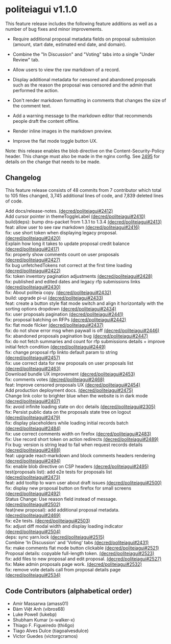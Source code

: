 politeiagui v1.1.0
====

This feature release includes the following feature additions as well as a
number of bug fixes and minor improvements.

- Require additional proposal metadata fields on proposal submission (amount,
  start date, estimated end date, and domain).

- Combine the "In Discussion" and "Voting" tabs into a single "Under Review"
  tab.

- Allow users to view the raw markdown of a record.

- Display additional metadata for censored and abandoned proposals such as the
  reason the proposal was censored and the admin that performed the action.

- Don't render markdown formatting in comments that changes the size of the
  comment text.

- Add a warning message to the markdown editor that recommends people draft
  the content offline.

- Render inline images in the markdown preview.

- Improve the flat mode toggle button UX.

Note: this release enables the blob directive on the Content-Security-Policy
header. This change must also be made in the nginx config. See
[2495](https://github.com/decred/politeiagui/pull/2495) for details on the
change that needs to be made.

## Changelog

This feature release consists of 48 commits from 7 contributor which total to
105 files changed, 3,745 additional lines of code, and 7,839 deleted lines of
code.

Add docs/release-notes. [(decred/politeiagui#2412)](https://github.com/decred/politeiagui/pull/2412)  
Add cursor pointer in themeToggleLabel [(decred/politeiagui#2410)](https://github.com/decred/politeiagui/pull/2410)  
build(deps): bump dns-packet from 1.3.1 to 1.3.4 [(decred/politeiagui#2413)](https://github.com/decred/politeiagui/pull/2413)  
feat: allow user to see raw markdown [(decred/politeiagui#2416)](https://github.com/decred/politeiagui/pull/2416)  
fix: use short token when displaying legacy proposal. [(decred/politeiagui#2420)](https://github.com/decred/politeiagui/pull/2420)  
Explain how long it takes to update proposal credit balance [(decred/politeiagui#2417)](https://github.com/decred/politeiagui/pull/2417)  
fix: properly show comments count on user proposals [(decred/politeiagui#2427)](https://github.com/decred/politeiagui/pull/2427)  
fix bug unfetchedTokens not correct at the first time loading [(decred/politeiagui#2422)](https://github.com/decred/politeiagui/pull/2422)  
fix: token inventory pagination adjustments [(decred/politeiagui#2428)](https://github.com/decred/politeiagui/pull/2428)  
fix: published and edited dates and legacy rfp submissions links [(decred/politeiagui#2430)](https://github.com/decred/politeiagui/pull/2430)  
fix: About politeia copy. [(decred/politeiagui#2432)](https://github.com/decred/politeiagui/pull/2432)  
build: upgrade pi-ui [(decred/politeiagui#2433)](https://github.com/decred/politeiagui/pull/2433)  
feat: create a button style flat mode switch and align it horizontally with the sorting options dropdown [(decred/politeiagui#2434)](https://github.com/decred/politeiagui/pull/2434)  
fix: user proposals pagination [(decred/politeiagui#2441)](https://github.com/decred/politeiagui/pull/2441)  
fix: proposal batching on RFPs [(decred/politeiagui#2442)](https://github.com/decred/politeiagui/pull/2442)  
fix: flat mode filcker [(decred/politeiagui#2437)](https://github.com/decred/politeiagui/pull/2437)  
fix: do not show error msg when paywall is off [(decred/politeiagui#2446)](https://github.com/decred/politeiagui/pull/2446)  
fix: abandoned proposals pagination bug [(decred/politeiagui#2447)](https://github.com/decred/politeiagui/pull/2447)  
fix: do not fetch summaries and count for rfp submissions details + improve initial fetch condition [(decred/politeiagui#2449)](https://github.com/decred/politeiagui/pull/2449)   
fix: change proposal rfp linkto default param to string [(decred/politeiagui#2457)](https://github.com/decred/politeiagui/pull/2457)  
fix: use correct data for new proposals on user proposals list  [(decred/politeiagui#2463)](https://github.com/decred/politeiagui/pull/2463)  
Download bundle UX improvement [(decred/politeiagui#2453)](https://github.com/decred/politeiagui/pull/2453)  
fix: comments votes [(decred/politeiagui#2468)](https://github.com/decred/politeiagui/pull/2468)  
feat: Improve censored proposals UX [(decred/politeiagui#2454)](https://github.com/decred/politeiagui/pull/2454)  
Add production deployment docs. [(decred/politeiagui#2475)](https://github.com/decred/politeiagui/pull/2475)  
Change link color to brighter blue when the website is in dark mode [(decred/politeiagui#2407)](https://github.com/decred/politeiagui/pull/2407)  
fix: avoid infinite loading state on dcc details [(decred/politeiagui#2305)](https://github.com/decred/politeiagui/pull/2305)  
fix: Persist public data on the proposals state tree on logout [(decred/politeiagui#2479)](https://github.com/decred/politeiagui/pull/2479)  
fix: display placeholders while loading initial records batch [(decred/politeiagui#2484)](https://github.com/decred/politeiagui/pull/2484)  
fix: use correct comments width on firefox [(decred/politeiagui#2483)](https://github.com/decred/politeiagui/pull/2483)  
fix: Use record short token on action redirects [(decred/politeiagui#2489)](https://github.com/decred/politeiagui/pull/2489)  
Fix bug: version is string lead to fail when request records details [(decred/politeiagui#2488)](https://github.com/decred/politeiagui/pull/2488)  
feat: upgrade react-markdown and block comments headers rendering [(decred/politeiagui#2494)](https://github.com/decred/politeiagui/pull/2494)  
fix: enable blob directive on CSP headers [(decred/politeiagui#2495)](https://github.com/decred/politeiagui/pull/2495)  
test(proposals list): add e2e tests for proposals list [(decred/politeiagui#2473)](https://github.com/decred/politeiagui/pull/2473)  
feat: add tooltip to warn user about draft issues [(decred/politeiagui#2500)](https://github.com/decred/politeiagui/pull/2500)  
fix: display new proposal button on firefox for small screens [(decred/politeiagui#2492)](https://github.com/decred/politeiagui/pull/2492)  
Status Change: Use reason field instead of message. [(decred/politeiagui#2502)](https://github.com/decred/politeiagui/pull/2502)  
feat(new proposal): add additional proposal metadata. [(decred/politeiagui#2469)](https://github.com/decred/politeiagui/pull/2469)  
fix: e2e tests. [(decred/politeiagui#2503)](https://github.com/decred/politeiagui/pull/2503)  
fix: adjust diff modal width and display loading indicator [(decred/politeiagui#2504)](https://github.com/decred/politeiagui/pull/2504)  
deps: sync yarn.lock [(decred/politeiagui#2515)](https://github.com/decred/politeiagui/pull/2515)  
Combine 'In Discussion' and 'Voting' tabs [(decred/politeiagui#2431)](https://github.com/decred/politeiagui/pull/2431)  
fix: make comments flat mode button clickable [(decred/politeiagui#2521)](https://github.com/decred/politeiagui/pull/2521)  
Proposal details: copyable full-length token. [(decred/politeiagui#2523)](https://github.com/decred/politeiagui/pull/2523)  
fix: add files to new proposal and edit proposal. [(decred/politeiagui#2527)](https://github.com/decred/politeiagui/pull/2527)  
fix: Make admin proposals page work. [(decred/politeiagui#2532)](https://github.com/decred/politeiagui/pull/2532)  
fix: remove vote details call from proposal details page [(decred/politeiagui#2534)](https://github.com/decred/politeiagui/pull/2534)  

## Code Contributors (alphabetical order)

- Amir Massarwa (amass01)
- Đàm Việt Anh (vibros68)
- Luke Powell (lukebp)
- Shubham Kumar (x-walker-x)
- Thiago F. Figueiredo (thi4go)
- Tiago Alves Dulce (tiagoalvesdulce)
- Victor Guedes (victorgcramos)

